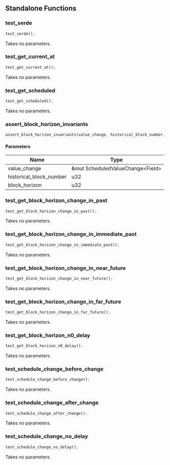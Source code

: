 ## Standalone Functions

### test_serde

```rust
test_serde();
```

Takes no parameters.

### test_get_current_at

```rust
test_get_current_at();
```

Takes no parameters.

### test_get_scheduled

```rust
test_get_scheduled();
```

Takes no parameters.

### assert_block_horizon_invariants

```rust
assert_block_horizon_invariants(value_change, historical_block_number, block_horizon);
```

#### Parameters
| Name | Type |
| --- | --- |
| value_change | &mut ScheduledValueChange&lt;Field&gt; |
| historical_block_number | u32 |
| block_horizon | u32 |

### test_get_block_horizon_change_in_past

```rust
test_get_block_horizon_change_in_past();
```

Takes no parameters.

### test_get_block_horizon_change_in_immediate_past

```rust
test_get_block_horizon_change_in_immediate_past();
```

Takes no parameters.

### test_get_block_horizon_change_in_near_future

```rust
test_get_block_horizon_change_in_near_future();
```

Takes no parameters.

### test_get_block_horizon_change_in_far_future

```rust
test_get_block_horizon_change_in_far_future();
```

Takes no parameters.

### test_get_block_horizon_n0_delay

```rust
test_get_block_horizon_n0_delay();
```

Takes no parameters.

### test_schedule_change_before_change

```rust
test_schedule_change_before_change();
```

Takes no parameters.

### test_schedule_change_after_change

```rust
test_schedule_change_after_change();
```

Takes no parameters.

### test_schedule_change_no_delay

```rust
test_schedule_change_no_delay();
```

Takes no parameters.


